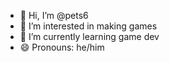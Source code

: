 - 👋 Hi, I’m @pets6
- 👀 I’m interested in making games
- 🌱 I’m currently learning game dev
- 😄 Pronouns: he/him
